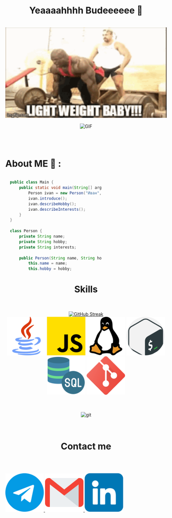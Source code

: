 <h1 align="center">Yeaaaahhhh Budeeeeee 👋 </h1>

<br>

<div align="center">
  <img hight="300" width="700" alt="GIF" align="center"  src="https://raw.githubusercontent.com/panifedov/Panifedov/main/icons/light-weight.gif">
</div>

<br>

<div align="center">
<img hight="300" width="700" alt="GIF" align="center"  src="https://www.codewars.com/users/panifedov/badges/large?logo=false">
</div>

</br>
</br>
</br>


# About ME 💬 :





  <div style="width: 300px; height: 300px; overflow: auto;">
    
  ```Java
    public class Main {
        public static void main(String[] args) {
            Person ivan = new Person("Иван", "поднимать тяжёлые железяки в качалке", "веб разработке");
            ivan.introduce();
            ivan.describeHobby();
            ivan.describeInterests();
        }
    }
    
    class Person {
        private String name;
        private String hobby;
        private String interests;
    
        public Person(String name, String hobby, String interests) {
            this.name = name;
            this.hobby = hobby;
            this.interests = interests;
        }
    
        public String getName() {
            return name;
        }
    
        public String getHobby() {
            return hobby;
        }
    
        public String getInterests() {
            return interests;
        }
    
        public void introduce() {
            System.out.println("Меня зовут " + name);
        }
    
        public void describeHobby() {
            System.out.println("Моё хобби - " + hobby);
        }
    
        public void describeInterests() {
            System.out.println("Всё остальное время я стараюсь уделять " + interests);
        }
    }
  ```
</div>

<h1 align="center">Skills</h1>

<br>
<br>

<div style="display: flex;flex-direction: column-reverse; align-items: center;">

<div align="center">
  <img src="https://raw.githubusercontent.com/panifedov/Panifedov/main/icons/lvlUp.gif" alt="git" width="650" hight="650"></img>
</div>
  
<br>
<br>
<br>
  
  <div align="center">
    <img src="https://raw.githubusercontent.com/panifedov/Panifedov/main/icons/java.png" alt="git" width="120" hight="50"></img>
    <img src="https://raw.githubusercontent.com/panifedov/Panifedov/main/icons/js.png" alt="git" width="120" hight="50"></img>
    <img src="https://raw.githubusercontent.com/panifedov/Panifedov/main/icons/linux.png" alt="git" width="120" hight="50"></img>
    <img src="https://raw.githubusercontent.com/panifedov/Panifedov/main/icons/gnu-bash.png" alt="git" width="120" hight="50"></img>
    <img src="https://raw.githubusercontent.com/panifedov/Panifedov/main/icons/sql-server.png" alt="git" width="120" hight="50"></img>
    <img src="https://raw.githubusercontent.com/panifedov/Panifedov/main/icons/social.png" alt="git" width="120" hight="50"></img>    
  </div>
  <div align="center">
    <a  href="https://git.io/streak-stats"><img src="https://github-readme-streak-stats.herokuapp.com?user=panifedov&theme=dark&border_radius=4.6&mode=weekly" alt="GitHub Streak" /></a>
  </div>
  
  
</div>

<br>
<br>


<h1 align="center">Contact me</h1>

<br>
<br>

<div style="display: flex" align="center" >

  <a href="https://t.me/IvanPanifedov"> <img src="https://raw.githubusercontent.com/panifedov/Panifedov/main/icons/telegram.png" alt="git" width="120" hight="120" ></img> <a/>
  <a href="mailto:ivan.panifedov@gmail.com"> <img src="https://raw.githubusercontent.com/panifedov/Panifedov/main/icons/gmail.png" alt="git" width="120" hight="120"> <a/>
  <a href="https://www.linkedin.com/in/ivan-panifedov-0b1097290"> <img src="https://raw.githubusercontent.com/panifedov/Panifedov/main/icons/linkedin.png" alt="git" width="120" hight="120"> <a/>

</div>
